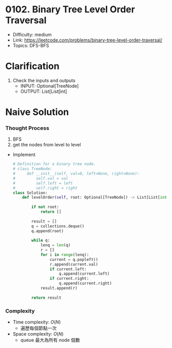 # 0102. Binary Tree Level Order Traversal

* Difficulty: medium
* Link: https://leetcode.com/problems/binary-tree-level-order-traversal/
* Topics: DFS-BFS

# Clarification

1. Check the inputs and outputs
    - INPUT: Optional[TreeNode]
    - OUTPUT: List[List[int]

# Naive Solution

### Thought Process

1. BFS
2. get the nodes from level to level
- Implement
    
    ```python
    # Definition for a binary tree node.
    # class TreeNode:
    #     def __init__(self, val=0, left=None, right=None):
    #         self.val = val
    #         self.left = left
    #         self.right = right
    class Solution:
        def levelOrder(self, root: Optional[TreeNode]) -> List[List[int]]:
            
            if not root:
                return []
            
            result = []
            q = collections.deque()
            q.append(root)
            
            while q:
                lenq = len(q)
                r = []
                for i in range(lenq):
                    current = q.popleft()
                    r.append(current.val)
                    if current.left:
                        q.append(current.left)
                    if current.right:
                        q.append(current.right)
                result.append(r)
                
            return result
    ```
    

### Complexity

- Time complexity: $O(N)$
    - 遍歷每個節點一次
- Space complexity: $O(N)$
    - queue 最大為所有 node 個數